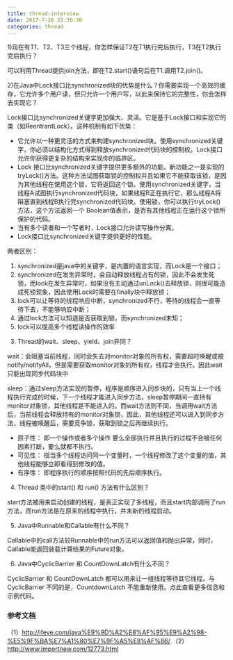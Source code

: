 ```yaml
---
title: thread-interview
date: 2017-7-26 22:30:30
categories: thread
---
```


1)现在有T1、T2、T3三个线程，你怎样保证T2在T1执行完后执行，T3在T2执行完后执行？

可以利用Thread提供join方法，即在T2.start()语句后在T1.调用T2.join()。

2)在Java中Lock接口比synchronized块的优势是什么？你需要实现一个高效的缓存，它允许多个用户读，但只允许一个用户写，以此来保持它的完整性，你会怎样去实现它？

Lock接口比synchronized关键字更加强大、灵活。它是基于Lock接口和实现它的类（如ReentrantLock）。这种机制有如下优势：

* 它允许以一种更灵活的方式来构建synchronized块。使用synchronized关键字，你必须以结构化方式得到释放synchronized代码块的控制权。Lock接口允许你获得更复杂的结构来实现你的临界区。
* Lock 接口比synchronized关键字提供更多额外的功能。新功能之一是实现的tryLock()方法。这种方法试图获取锁的控制权并且如果它不能获取该锁，是因为其他线程在使用这个锁，它将返回这个锁。使用synchronized关键字，当线程A试图执行synchronized代码块，如果线程B正在执行它，那么线程A将阻塞直到线程B执行完synchronized代码块。使用锁，你可以执行tryLock()方法，这个方法返回一个 Boolean值表示，是否有其他线程正在运行这个锁所保护的代码。
* 当有多个读者和一个写者时，Lock接口允许读写操作分离。
* Lock接口比synchronized关键字提供更好的性能。

两者区别：

1. synchronized是java中的关键字，是内置的语言实现，而Lock是一个接口；
2. synchronized在发生异常时，会自动释放线程占有的锁，因此不会发生死锁，而lock在发生异常时，如果没有主动通过unLock()去释放锁，则很可能造成死锁现象，因此使用Lock时需要在finally块中释放锁；
3. lock可以让等待的线程响应中断，synchronized不行，等待的线程会一直等待下去，不能够响应中断；
4. 通过lock方法可以知道是否获取到锁，而synchronized未知；
5. lock可以提高多个线程读操作的效率

3) Thread的wait、sleep、yield、join异同？

wait：会阻塞当前线程，同时会失去对monitor对象的所有权，需要超时唤醒或被notify/notifyAll，但是需要获取monitor对象的所有权，线程才会执行。因此wait只能出现同步代码块中

sleep：通过sleep方法实现的暂停，程序是顺序进入同步块的，只有当上一个线程执行完成的时候，下一个线程才能进入同步方法，sleep暂停期间一直持有monitor对象锁，其他线程是不能进入的。而wait方法则不同，当调用wait方法后，当前线程会释放持有的monitor对象锁，因此，其他线程还可以进入到同步方法，线程被唤醒后，需要竞争锁，获取到锁之后再继续执行。

- 原子性：
即一个操作或者多个操作 要么全部执行并且执行的过程不会被任何因素打断，要么就都不执行。
- 可见性：
指当多个线程访问同一个变量时，一个线程修改了这个变量的值，其他线程能够立即看得到修改的值。
- 有序性：
即程序执行的顺序按照代码的先后顺序执行。


4) Thread 类中的start() 和 run() 方法有什么区别？

  start方法被用来启动创建的线程，是真正实现了多线程，而且start内部调用了run方法，而run方法是在原来的线程中执行，并未新的线程启动。

5) Java中Runnable和Callable有什么不同？

Callable中的call方法较Runnable中的run方法可以返回值和抛出异常，同时，Callable能返回装载计算结果的Future对象。

6) Java中CyclicBarrier 和 CountDownLatch有什么不同？

CyclicBarrier 和 CountDownLatch 都可以用来让一组线程等待其它线程。与 CyclicBarrier 不同的是，CountdownLatch 不能重新使用。点此查看更多信息和示例代码。

### 参考文档

（1）http://ifeve.com/java%E9%9D%A2%E8%AF%95%E9%A2%98-%E5%9F%BA%E7%A1%80%E7%9F%A5%E8%AF%86/
（2）http://www.importnew.com/12773.html

